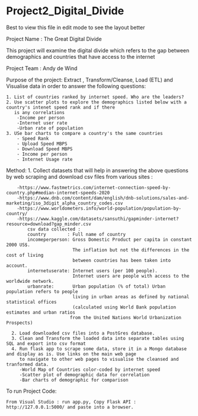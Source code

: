 # Project2_Digital_Divide

Best to view this file in edit mode to see the layout better

Project Name : The Great Digital Divide

This project will examine the digital divide which refers to the gap between demographics and countries that have access to the internet

Project Team :  Andy de Wind

Purpose of the project: Extract , Transform/Cleanse,  Load (ETL)  and Visualise data in order to answer the following questions:

    1. List of countries ranked by internet speed. Who are the leaders?
    2. Use scatter plots to explore the demographics listed below with a country's intenet speed rank and if there 
       is any correlations 
        -Income per person
        -Internet user rate
        -Urban rate of population
    3. USe bar charts to compare a country's the same countries 
        - Speed Rank
        - Upload Speed MBPS
        - Download Speed MBPS
        - Income per person
        - Internet Usage rate
    
Method:
      1. Collect datasets that will help in answering the above questions by web scraping and download csv files from various sites :

        -https://www.fastmetrics.com/internet-connection-speed-by-country.php#median-internet-speeds-2020
        -https://www.dnb.com/content/dam/english/dnb-solutions/sales-and-marketing/iso_3digit_alpha_country_codes.csv
        -https://www.worldometers.info/world-population/population-by-country/
        -https://www.kaggle.com/datasets/sansuthi/gapminder-internet?resource=download?gap_minder.csv
            csv data collected :
            country        : Full name of country	
            incomeperperson: Gross Domestic Product per capita in constant 2000 US$. 
                             The inflation but not the differences in the cost of living 
                             between countries has been taken into account.
            internetuserate: Internet users (per 100 people). 
                             Internet users are people with access to the worldwide network.
            urbanrate:       Urban population (% of total) Urban population refers to people 
                             living in urban areas as defined by national statistical offices 
                             (calculated using World Bank population estimates and urban ratios 
                            from the United Nations World Urbanization Prospects)

      2. Load downloaded csv files into a PostGres database. 
      3. Clean and Transform the loaded data into separate tables using SQL and export into csv format
      4. Run flask app to scrape some data, store it in a Mongo database and display as is. Use links on the main web page 
         to navigate to other web pages to visualise the cleansed and tranformed data.
         -World Map of Countries color-coded by internet speed
         -Scatter plot of demographic data for correlation
         -Bar charts of demographic for comparison


To run Project Code:

    From Visual Studio : run app.py, Copy Flask API : http://127.0.0.1:5000/ and paste into a browser.

